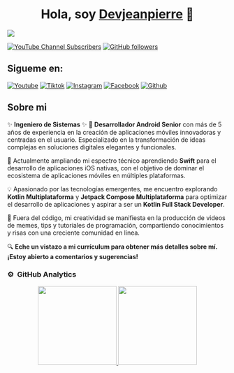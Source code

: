 <div align="center">
<h1 align="center">Hola, soy <a href="https://www.linkedin.com/in/jeanpierresaldivar/">Devjeanpierre</a> 👋</h1>
</div>
<img src="https://imgur.com/r5cp6PK.png">

[![YouTube Channel Subscribers](https://img.shields.io/youtube/channel/subscribers/UCNmFqHj7IvBoTTR1u0c0XWg?style=social)](https://www.youtube.com/channel/UCNmFqHj7IvBoTTR1u0c0XWg?sub_confirmation=1)
[![GitHub followers](https://img.shields.io/github/followers/JeanpierreSaldivar?style=social)](https://github.com/JeanpierreSaldivar)

## Sigueme en:
[![Youtube](https://img.shields.io/badge/YouTube-FF0000?style=for-the-badge&logo=youtube&logoColor=white)](https://www.youtube.com/channel/UCNmFqHj7IvBoTTR1u0c0XWg)
[![Tiktok](https://img.shields.io/badge/TikTok-000000?style=for-the-badge&logo=tiktok&logoColor=white)](https://www.tiktok.com/@devjeanpierre)
[![Instagram](https://img.shields.io/badge/Instagram-E4405F?style=for-the-badge&logo=instagram&logoColor=white)](https://www.instagram.com/devjeanpierre/?hl=es-la)
[![Facebook](https://img.shields.io/badge/Facebook-1877F2?style=for-the-badge&logo=facebook&logoColor=white)](https://www.facebook.com/profile.php?id=100068306010924)
[![Github](https://img.shields.io/badge/GitHub-100000?style=for-the-badge&logo=github&logoColor=white)](https://github.com/JeanpierreSaldivar)

## Sobre mi
✨ <b>Ingeniero de Sistemas</b> ✨
📲 <b>Desarrollador Android Senior</b> con más de 5 años de experiencia en la creación de aplicaciones móviles innovadoras y centradas en el usuario. Especializado en la transformación de ideas complejas en soluciones digitales elegantes y funcionales.

🚀 Actualmente ampliando mi espectro técnico aprendiendo <b>Swift</b> para el desarrollo de aplicaciones iOS nativas, con el objetivo de dominar el ecosistema de aplicaciones móviles en múltiples plataformas.

💡 Apasionado por las tecnologías emergentes, me encuentro explorando <b>Kotlin Multiplataforma</b> y <b>Jetpack Compose Multiplataforma</b> para optimizar el desarrollo de aplicaciones y aspirar a ser un <b>Kotlin Full Stack Developer</b>.

🎥 Fuera del código, mi creatividad se manifiesta en la producción de videos de memes, tips y tutoriales de programación, compartiendo conocimientos y risas con una creciente comunidad en línea.

🔍 <b>Eche un vistazo a mi currículum para obtener más detalles sobre mí. ¡Estoy abierto a comentarios y sugerencias!</b>

### ⚙️ &nbsp;GitHub Analytics

<p align="center">
<a href="https://github.com/JeanpierreSaldivar">
  <img height="180em" src="https://github-readme-stats-eight-theta.vercel.app/api?username=JeanpierreSaldivar&show_icons=true&theme=algolia&include_all_commits=true&count_private=true"/>
  <img height="180em" src="https://github-readme-stats-eight-theta.vercel.app/api/top-langs/?username=JeanpierreSaldivar&layout=compact&langs_count=8&theme=algolia"/>
</a>
</p>

